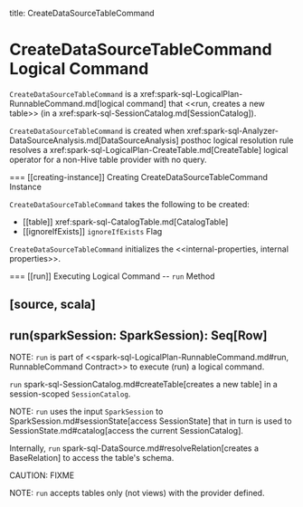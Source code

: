 title: CreateDataSourceTableCommand

# CreateDataSourceTableCommand Logical Command

`CreateDataSourceTableCommand` is a xref:spark-sql-LogicalPlan-RunnableCommand.md[logical command] that <<run, creates a new table>> (in a xref:spark-sql-SessionCatalog.md[SessionCatalog]).

`CreateDataSourceTableCommand` is created when xref:spark-sql-Analyzer-DataSourceAnalysis.md[DataSourceAnalysis] posthoc logical resolution rule resolves a xref:spark-sql-LogicalPlan-CreateTable.md[CreateTable] logical operator for a non-Hive table provider with no query.

=== [[creating-instance]] Creating CreateDataSourceTableCommand Instance

`CreateDataSourceTableCommand` takes the following to be created:

* [[table]] xref:spark-sql-CatalogTable.md[CatalogTable]
* [[ignoreIfExists]] `ignoreIfExists` Flag

`CreateDataSourceTableCommand` initializes the <<internal-properties, internal properties>>.

=== [[run]] Executing Logical Command -- `run` Method

[source, scala]
----
run(sparkSession: SparkSession): Seq[Row]
----

NOTE: `run` is part of <<spark-sql-LogicalPlan-RunnableCommand.md#run, RunnableCommand Contract>> to execute (run) a logical command.

`run` spark-sql-SessionCatalog.md#createTable[creates a new table] in a session-scoped `SessionCatalog`.

NOTE: `run` uses the input `SparkSession` to SparkSession.md#sessionState[access SessionState] that in turn is used to SessionState.md#catalog[access the current SessionCatalog].

Internally, `run` spark-sql-DataSource.md#resolveRelation[creates a BaseRelation] to access the table's schema.

CAUTION: FIXME

NOTE: `run` accepts tables only (not views) with the provider defined.
